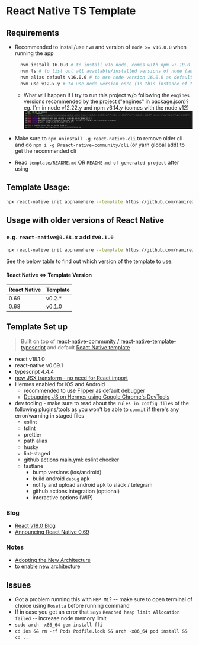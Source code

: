 # React Native TS Template

## Requirements
- Recommended to install/use `nvm` and version of `node >= v16.0.0` when running the app
  ```bash
    nvm install 16.0.0 # to install v16 node, comes with npm v7.10.0
    nvm ls # to list out all available/installed versions of node (and see what's currently in use / default)
    nvm alias default v16.0.0 # to use node version 16.0.0 as default in ANY instance of terminal
    nvm use v12.x.y # to use node version once (in this instance of terminal only)
  ```
  - What will happen if I try to run this project w/o following the `engines` versions recommended by the project ("engines" in package.json)? eg. I'm in node v12.22.y and npm v6.14.y (comes with the node v12)
  ![engines_error.png](/assets/engines_error.png)

- Make sure to `npm uninstall -g react-native-cli` to remove older cli and do `npm i -g @react-native-community/cli` (or yarn global add) to get the recommended cli
- Read `template/README.md` OR `README.md of generated project` after using

## Template Usage:

```sh
npx react-native init appnamehere --template https://github.com/ramirezjag00/react-native-ts-template.git 
```

## Usage with older versions of React Native

### e.g. `react-native@0.68.x` add `#v0.1.0`

```sh
npx react-native init appnamehere --template https://github.com/ramirezjag00/react-native-ts-template.git#v0.1.0
```

See the below table to find out which version of the template to use.

#### React Native <=> Template Version

| React Native | Template |
| ------------ | -------- |
| 0.69         | v0.2.\*  |
| 0.68         | v0.1.0  |

## Template Set up
> Built on top of [react-native-community / react-native-template-typescript](https://github.com/react-native-community/react-native-template-typescript) and default [React Native template](https://github.com/facebook/react-native/tree/main/template)
- react v18.1.0
- react-native v0.69.1
- typescript 4.4.4
- [new JSX transform - no need for React import](https://reactjs.org/blog/2020/09/22/introducing-the-new-jsx-transform.html)
- Hermes enabled for iOS and Android
  - recommended to use [Flipper](https://www.youtube.com/watch?v=7R8Gc8oTZVw) as default debugger
  - [Debugging JS on Hermes using Google Chrome's DevTools](https://reactnative.dev/docs/hermes/#debugging-js-on-hermes-using-google-chromes-devtools)
- dev tooling - make sure to read about the `rules in config files` of the following plugins/tools as you won't be able to `commit` if there's any error/warning in staged files
  - eslint
  - tslint
  - prettier
  - path alias
  - husky
  - lint-staged
  - github actions main.yml: eslint checker
  - fastlane
    - bump versions (ios/android)
    - build android `debug` apk
    - notify and upload android apk to slack / telegram
    - github actions integration (optional)
    - interactive options (WIP)

### Blog
- [React v18.0 Blog](https://reactjs.org/blog/2022/03/29/react-v18.html)
- [Announcing React Native 0.69](https://reactnative.dev/blog/2022/06/21/version-069)

### Notes
- [Adopting the New Architecture](https://reactnative.dev/docs/new-architecture-intro)
- [to enable new architecture](https://reactnative.dev/blog/2022/03/15/an-update-on-the-new-architecture-rollout#the-new-architecture-template)

## Issues
- Got a problem running this with `MBP M1`? -- make sure to open terminal of choice using `Rosetta` before running command
- If in case you get an error that says `Reached heap limit Allocation failed` -- increase node memory limit
- `sudo arch -x86_64 gem install ffi`
- `cd ios && rm -rf Pods Podfile.lock && arch -x86_64 pod install && cd ..`